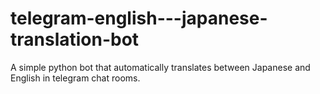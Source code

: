 # telegram-english---japanese-translation-bot
A simple python bot that automatically translates between Japanese and English in telegram chat rooms.

